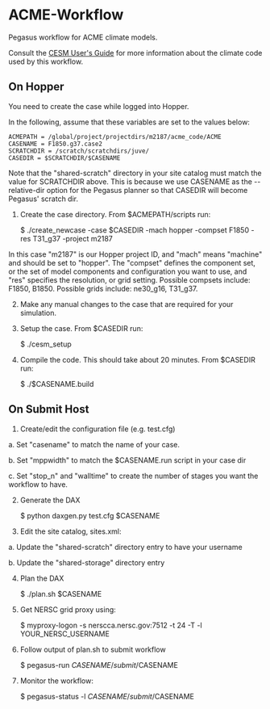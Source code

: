 ACME-Workflow
=============

Pegasus workflow for ACME climate models.

Consult the [CESM User's Guide](http://www.cesm.ucar.edu/models/cesm1.2/cesm/doc/usersguide/book1.html)
for more information about the climate code used by this workflow.

On Hopper
---------
You need to create the case while logged into Hopper.

In the following, assume that these variables are set to the values below:

    ACMEPATH = /global/project/projectdirs/m2187/acme_code/ACME
    CASENAME = F1850.g37.case2
    SCRATCHDIR = /scratch/scratchdirs/juve/
    CASEDIR = $SCRATCHDIR/$CASENAME

Note that the "shared-scratch" directory in your site catalog must match the
value for SCRATCHDIR above. This is because we use CASENAME as the --relative-dir
option for the Pegasus planner so that CASEDIR will become Pegasus' scratch dir.

1. Create the case directory. From $ACMEPATH/scripts run:

    $ ./create_newcase -case $CASEDIR -mach hopper -compset F1850 -res T31_g37 -project m2187

 In this case "m2187" is our Hopper project ID, and "mach" means "machine"
 and should be set to "hopper". The "compset" defines the component set, or the
 set of model components and configuration you want to use, and "res" specifies
 the resolution, or grid setting. Possible compsets include: F1850, B1850. 
 Possible grids include: ne30_g16, T31_g37.

2. Make any manual changes to the case that are required for your simulation.

3. Setup the case. From $CASEDIR run:

    $ ./cesm_setup

4. Compile the code. This should take about 20 minutes. From $CASEDIR run:

    $ ./$CASENAME.build


On Submit Host
--------------

1. Create/edit the configuration file (e.g. test.cfg)

 a. Set "casename" to match the name of your case.

 b. Set "mppwidth" to match the $CASENAME.run script in your case dir

 c. Set "stop_n" and "walltime" to create the number of stages you want
    the workflow to have.

2. Generate the DAX

    $ python daxgen.py test.cfg $CASENAME

3. Edit the site catalog, sites.xml:

 a. Update the "shared-scratch" directory entry to have your username

 b. Update the "shared-storage" directory entry

4. Plan the DAX

    $ ./plan.sh $CASENAME

5. Get NERSC grid proxy using:

    $ myproxy-logon -s nerscca.nersc.gov:7512 -t 24 -T -l YOUR_NERSC_USERNAME

6. Follow output of plan.sh to submit workflow

    $ pegasus-run $CASENAME/submit/$CASENAME

7. Monitor the workflow:

    $ pegasus-status -l $CASENAME/submit/$CASENAME

